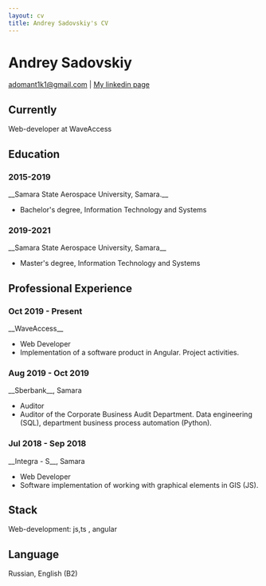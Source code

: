 ```yaml
---
layout: cv
title: Andrey Sadovskiy's CV
---
```

# Andrey Sadovskiy

<div id="webaddress">
<a href="adomant1k1@gmail.com">adomant1k1@gmail.com</a>
| <a href="https://www.linkedin.com/in/andrey-sadovskiy-a1b798209">My linkedin page</a>
</div>


## Currently

Web-developer at WaveAccess


## Education
<h3>2015-2019</h3>
__Samara State Aerospace University, Samara.__

- Bachelor's degree, Information Technology and Systems

<h3>2019-2021</h3>
__Samara State Aerospace University, Samara__

- Master's degree, Information Technology and Systems


## Professional Experience

<h3>Oct 2019 - Present</h3>
__WaveAccess__

- Web Developer
- Implementation of a software product in Angular. Project activities. 

<h3>Aug 2019 - Oct 2019</h3>
__Sberbank__, Samara

- Auditor
- Auditor of the Corporate Business Audit Department. Data engineering (SQL), department business process automation (Python). 

<h3>Jul 2018 - Sep 2018</h3>
__Integra - S__, Samara

- Web Developer
- Software implementation of working with graphical elements in GIS (JS).


## Stack

Web-development: js,ts , angular


## Language

Russian, English (B2)


<!-- ### Footer

Last updated: Febr 2022 -->


